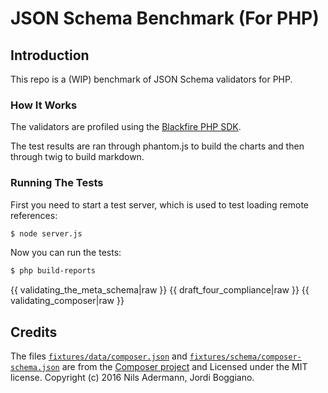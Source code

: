 # JSON Schema Benchmark (For PHP)

## Introduction

This repo is a (WIP) benchmark of JSON Schema validators for PHP.

### How It Works

The validators are profiled using the [Blackfire PHP SDK](https://blackfire.io/docs/reference-guide/php-sdk).

The test results are ran through phantom.js to build the charts and then through twig to build markdown.

### Running The Tests

First you need to start a test server, which is used to test loading remote references:

```bash
$ node server.js
```

Now you can run the tests:

```bash
$ php build-reports
```


{{ validating_the_meta_schema|raw }}
{{ draft_four_compliance|raw }}
{{ validating_composer|raw }}

## Credits

The files [`fixtures/data/composer.json`](fixtures/data/composer.json) and [`fixtures/schema/composer-schema.json`](fixtures/schema/composer-schema.json) are from the [Composer project](https://github.com/composer/composer) and Licensed under the MIT license.  Copyright (c) 2016 Nils Adermann, Jordi Boggiano.
